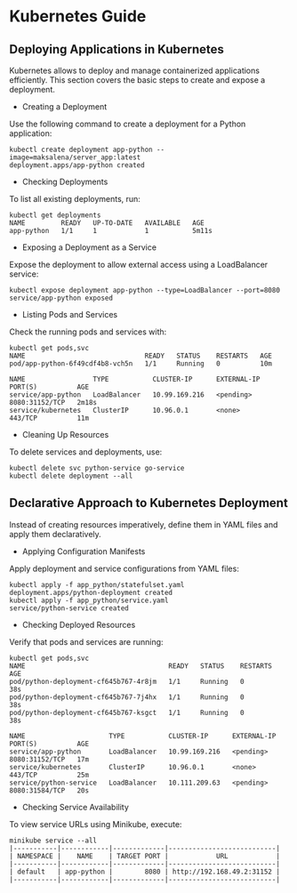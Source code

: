 # Kubernetes Guide

## Deploying Applications in Kubernetes

Kubernetes allows to deploy and manage containerized applications efficiently. This section covers the basic steps to create and expose a deployment.

* Creating a Deployment

Use the following command to create a deployment for a Python application:

```shell
kubectl create deployment app-python --image=maksalena/server_app:latest     
deployment.apps/app-python created
```

* Checking Deployments

To list all existing deployments, run:

```shell
kubectl get deployments
NAME         READY   UP-TO-DATE   AVAILABLE   AGE
app-python   1/1     1            1           5m11s
```

* Exposing a Deployment as a Service

Expose the deployment to allow external access using a LoadBalancer service:

```shell
kubectl expose deployment app-python --type=LoadBalancer --port=8080
service/app-python exposed
```

* Listing Pods and Services

Check the running pods and services with:

```shell
kubectl get pods,svc
NAME                              READY   STATUS    RESTARTS   AGE
pod/app-python-6f49cdf4b8-vch5n   1/1     Running   0          10m

NAME                 TYPE           CLUSTER-IP      EXTERNAL-IP   PORT(S)          AGE
service/app-python   LoadBalancer   10.99.169.216   <pending>     8080:31152/TCP   2m18s
service/kubernetes   ClusterIP      10.96.0.1       <none>        443/TCP          11m

```

* Cleaning Up Resources

To delete services and deployments, use:

```shell
kubectl delete svc python-service go-service
kubectl delete deployment --all
```

## Declarative Approach to Kubernetes Deployment

Instead of creating resources imperatively, define them in YAML files and apply them declaratively.

* Applying Configuration Manifests

Apply deployment and service configurations from YAML files:

```shell
kubectl apply -f app_python/statefulset.yaml
deployment.apps/python-deployment created
kubectl apply -f app_python/service.yaml
service/python-service created

```

* Checking Deployed Resources

Verify that pods and services are running:

```shell
kubectl get pods,svc
NAME                                    READY   STATUS    RESTARTS   AGE
pod/python-deployment-cf645b767-4r8jm   1/1     Running   0          38s
pod/python-deployment-cf645b767-7j4hx   1/1     Running   0          38s
pod/python-deployment-cf645b767-ksgct   1/1     Running   0          38s

NAME                     TYPE           CLUSTER-IP      EXTERNAL-IP   PORT(S)          AGE
service/app-python       LoadBalancer   10.99.169.216   <pending>     8080:31152/TCP   17m
service/kubernetes       ClusterIP      10.96.0.1       <none>        443/TCP          25m
service/python-service   LoadBalancer   10.111.209.63   <pending>     8080:31584/TCP   20s

```

* Checking Service Availability

To view service URLs using Minikube, execute:

```shell
minikube service --all
|-----------|------------|-------------|---------------------------|
| NAMESPACE |    NAME    | TARGET PORT |            URL            |
|-----------|------------|-------------|---------------------------|
| default   | app-python |        8080 | http://192.168.49.2:31152 |
|-----------|------------|-------------|---------------------------|

```
